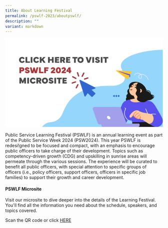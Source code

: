 ```yaml
---
title: About Learning Festival
permalink: /pswlf-2023/aboutpswlf/
description: ""
variant: markdown
---
```

![](/images/Artboard_11.png)

Public Service Learning Festival (PSWLF) is an annual learning event as part of the Public Service Week 2024 (PSW2024). This year PSWLF is redesi!gned to be focused and compact, with an emphasis to encourage public officers to take charge of their development. Topics such as competency-driven growth (CDG) and upskilling in sunrise areas will permeate through the various sessions. The experience will be curated to benefit all public officers, with special attention to specific groups of officers (i.e., policy officers, support officers, officers in specific job families) to support their growth and career development.


#### PSWLF Microsite

Visit our microsite to dive deeper into the details of the Learning Festival. You'll find all the information you need about the schedule, speakers, and topics covered. 

Scan the QR code or click [HERE](https://www.go.gov.sg/pswlf2023)